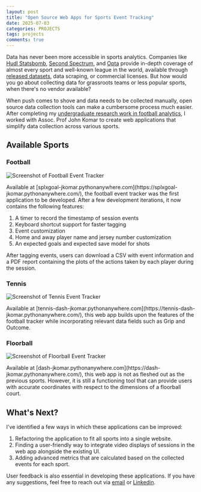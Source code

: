 ```yaml
---
layout: post
title: "Open Source Web Apps for Sports Event Tracking"
date: 2025-07-03
categories: PROJECTS
tags: projects
comments: true
---
```


Data has never been more accessible in sports analytics. Companies like [Hudl Statsbomb](https://www.hudl.com/en_gb/products/statsbomb), [Second Spectrum](https://www.linkedin.com/company/second-spectrum/), and [Opta](https://theanalyst.com/) provide in-depth coverage of almost every sport and well-known league in the world, available through [released datasets](https://github.com/statsbomb/open-data), data scraping, or commercial licenses. But how would you go about collecting data for grassroots teams or less popular sports, when there's no vendor available? 

When push comes to shove and data needs to be collected manually, open source data collection tools can make a cumbersome process much easier. After completing my [undergraduate research work in football analytics](https://chaitanyajadhav.com/publication/2023/05/31/ureca-2022/), I worked with Assoc. Prof John Komar to create web applications that simplify data collection across various sports.

## Available Sports
### Football
<p class="full-width"><img src="{{'/'|relative_url}}assets/data-collection-apps/football.png" alt="Screenshot of Football Event Tracker" align="center"/></p>
Available at [splxgoal-jkomar.pythonanywhere.com](https://splxgoal-jkomar.pythonanywhere.com/), the football event tracker was the first application to be developed. After a few development iterations, it now contains the following features:

1. A timer to record the timestamp of session events
2. Keyboard shortcut support for faster tagging
3. Event customization 
4. Home and away player name and jersey number customization
5. An expected goals and expected save model for shots

After tagging events, users can download a CSV with event information and a PDF report containing the plots of the actions taken by each player during the session.

### Tennis
<p class="full-width"><img src="{{'/'|relative_url}}assets/data-collection-apps/tennis.png" alt="Screenshot of Tennis Event Tracker" align="center"/></p>
Available at [tennis-dash-jkomar.pythonanywhere.com](https://tennis-dash-jkomar.pythonanywhere.com/), this web app builds upon the features of the football tracker while incorporating relevant data fields such as Grip and Outcome.

### Floorball
<p class="full-width"><img src="{{'/'|relative_url}}assets/data-collection-apps/floorball.png" alt="Screenshot of Floorball Event Tracker" align="center"/></p>
Available at [dash-jkomar.pythonanywhere.com](https://dash-jkomar.pythonanywhere.com/), this web app is not as fleshed out as the previous sports. However, it is still a functioning tool that can provide users with accurate coordinates with respect to the dimensions of a floorball court. 

## What's Next?
I've identified a few ways in which these applications can be improved:

1. Refactoring the application to fit all sports into a single website.
2. Finding a user-friendly way to integrate video displays of sessions in the web app alongside the existing UI.
3. Adding advanced metrics that are calculated based on the collected events for each sport.

User feedback is also essential in developing these applications. If you have any suggestions, feel free to reach out via [email](mailto:chaitanya.jadhav15@hotmail.com) or [Linkedin](https://www.linkedin.com/in/chaitanya-jadhav-134392191/).